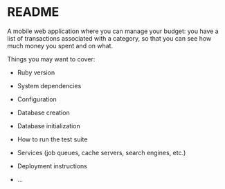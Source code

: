 # README

A mobile web application where you can manage your budget: you have a list of transactions associated with a category, so that you can see how much money you spent and on what.

Things you may want to cover:

* Ruby version

* System dependencies

* Configuration

* Database creation

* Database initialization

* How to run the test suite

* Services (job queues, cache servers, search engines, etc.)

* Deployment instructions

* ...
